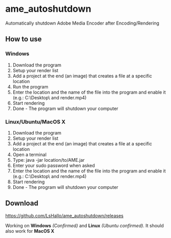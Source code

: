 # ame_autoshutdown
Automatically shutdown Adobe Media Encoder after Encoding/Rendering

## How to use
### Windows
1. Download the program
2. Setup your render list
3. Add a project at the end (an image) that creates a file at a specific location
4. Run the program
5. Enter the location and the name of the file into the program and enable it (e.g.: C:\Desktop\ and render.mp4)
6. Start rendering
7. Done - The program will shutdown your computer

### Linux/Ubuntu/MacOS X
1. Download the program
2. Setup your render list
3. Add a project at the end (an image) that creates a file at a specific location
4. Open a terminal
5. Type: java -jar location/to/AME.jar
6. Enter your sudo password when asked
6. Enter the location and the name of the file into the program and enable it (e.g.: C:\Desktop\ and render.mp4)
7. Start rendering
8. Done - The program will shutdown your computer

## Download
https://github.com/LsHallo/ame_autoshutdown/releases

Working on **Windows** *(Confirmed)* and **Linux** *(Ubuntu confirmed)*.
It should also work for **MacOS X**
